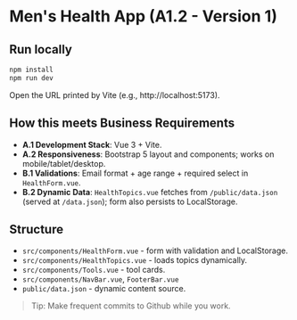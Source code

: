 # Men's Health App (A1.2 - Version 1)

## Run locally
```bash
npm install
npm run dev
```
Open the URL printed by Vite (e.g., http://localhost:5173).

## How this meets Business Requirements
- **A.1 Development Stack**: Vue 3 + Vite.
- **A.2 Responsiveness**: Bootstrap 5 layout and components; works on mobile/tablet/desktop.
- **B.1 Validations**: Email format + age range + required select in `HealthForm.vue`.
- **B.2 Dynamic Data**: `HealthTopics.vue` fetches from `/public/data.json` (served at `/data.json`); form also persists to LocalStorage.

## Structure
- `src/components/HealthForm.vue` - form with validation and LocalStorage.
- `src/components/HealthTopics.vue` - loads topics dynamically.
- `src/components/Tools.vue` - tool cards.
- `src/components/NavBar.vue`, `FooterBar.vue`
- `public/data.json` - dynamic content source.

> Tip: Make frequent commits to Github while you work.
